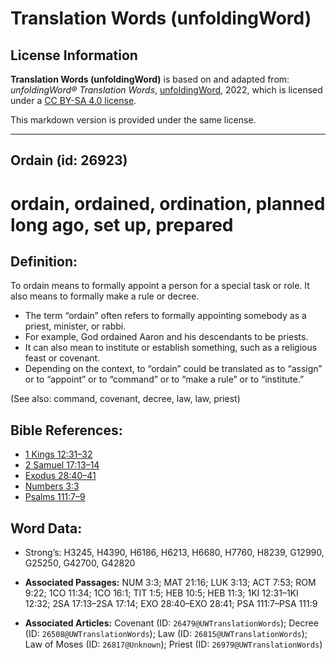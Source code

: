 # Translation Words (unfoldingWord)

## License Information

**Translation Words (unfoldingWord)** is based on and adapted from: _unfoldingWord® Translation Words_, [unfoldingWord](https://unfoldingword.org/utw), 2022, which is licensed under a [CC BY-SA 4.0 license](https://creativecommons.org/licenses/by-sa/4.0/legalcode.en).

This markdown version is provided under the same license.



--------------------------------

## Ordain (id: 26923)

ordain, ordained, ordination, planned long ago, set up, prepared
================================================================

Definition:
-----------

To ordain means to formally appoint a person for a special task or role. It also means to formally make a rule or decree.

* The term “ordain” often refers to formally appointing somebody as a priest, minister, or rabbi.
* For example, God ordained Aaron and his descendants to be priests.
* It can also mean to institute or establish something, such as a religious feast or covenant.
* Depending on the context, to “ordain” could be translated as to “assign” or to “appoint” or to “command” or to “make a rule” or to “institute.”

(See also: command, covenant, decree, law, law, priest)

Bible References:
-----------------

* [1 Kings 12:31–32](https://ref.ly/1Kgs12:31-1Kgs12:32)
* [2 Samuel 17:13–14](https://ref.ly/2Sam17:13-2Sam17:14)
* [Exodus 28:40–41](https://ref.ly/Exod28:40-Exod28:41)
* [Numbers 3:3](https://ref.ly/Num3:3)
* [Psalms 111:7–9](https://ref.ly/Ps111:7-Ps111:9)

Word Data:
----------

* Strong’s: H3245, H4390, H6186, H6213, H6680, H7760, H8239, G12990, G25250, G42700, G42820

* **Associated Passages:** NUM 3:3; MAT 21:16; LUK 3:13; ACT 7:53; ROM 9:22; 1CO 11:34; 1CO 16:1; TIT 1:5; HEB 10:5; HEB 11:3; 1KI 12:31–1KI 12:32; 2SA 17:13–2SA 17:14; EXO 28:40–EXO 28:41; PSA 111:7–PSA 111:9
* **Associated Articles:** Covenant (ID: `26479@UWTranslationWords`); Decree (ID: `26508@UWTranslationWords`); Law (ID: `26815@UWTranslationWords`); Law of Moses (ID: `26817@Unknown`); Priest (ID: `26979@UWTranslationWords`)

